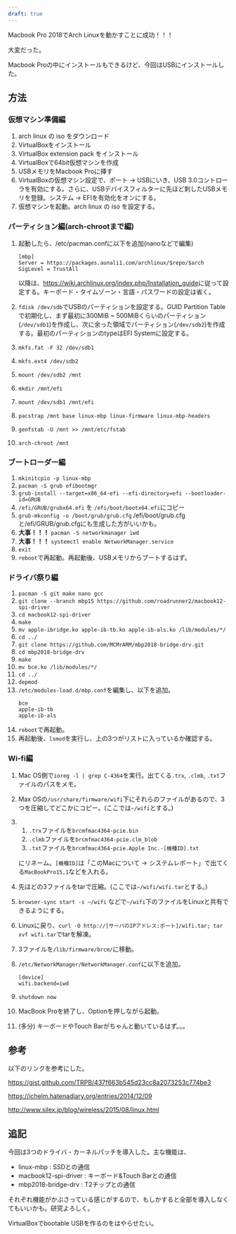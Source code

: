 ```yaml
---
draft: true
---
```


Macbook Pro 2018でArch Linuxを動かすことに成功！！！

大変だった。

Macbook Proの中にインストールもできるけど、今回はUSBにインストールした。

## 方法

### 仮想マシン準備編 

1. arch linux の iso をダウンロード
1. VirtualBoxをインストール
1. VirtualBox extension pack をインストール
1. VirtualBoxで64bit仮想マシンを作成
1. USBメモリをMacbook Proに挿す
1. VirtualBoxの仮想マシン設定で、ポート -> USBにいき、USB 3.0コントローラを有効にする。さらに、USBデバイスフィルターに先ほど刺したUSBメモリを登録。システム -> EFIを有効化をオンにする。
1. 仮想マシンを起動。arch linux の iso を設定する。

### パーティション編(arch-chrootまで編)

1. 起動したら、/etc/pacman.confに以下を追加(nanoなどで編集)

   ```
   [mbp]
   Server = https://packages.aunali1.com/archlinux/$repo/$arch
   SigLevel = TrustAll
   ```

   以降は、<https://wiki.archlinux.org/index.php/Installation_guide>に従って設定する。キーボード・タイムゾーン・言語・パスワードの設定は省く。

1. `fdisk /dev/sdb`でUSBのパーティションを設定する。GUID Partition Tableで初期化し、まず最初に300MiB ~ 500MiBくらいのパーティション(`/dev/sdb1`)を作成し、次に余った領域でパーティション(`/dev/sdb2`)を作成する。最初のパーティションのtypeはEFI Systemに設定する。
1. `mkfs.fat -F 32 /dev/sdb1`
1. `mkfs.ext4 /dev/sdb2`
1. `mount /dev/sdb2 /mnt`
1. `mkdir /mnt/efi`
1. `mount /dev/sdb1 /mnt/efi`
1. `pacstrap /mnt base linux-mbp linux-firmware linux-mbp-headers`
1. `genfstab -U /mnt >> /mnt/etc/fstab`
1. `arch-chroot /mnt`

### ブートローダー編

1. `mkinitcpio -p linux-mbp`
1. `pacman -S grub efibootmgr`
1. `grub-install --target=x86_64-efi --efi-directory=efi --bootloader-id=GRUB`
1. `/efi/GRUB/grubx64.efi` を `/efi/boot/bootx64.efi`にコピー
1. `grub-mkconfig -o /boot/grub/grub.cfg` /efi/boot/grub.cfgと/efi/GRUB/grub.cfgにも生成した方がいいかも。
1. **大事！！！** `pacman -S networkmanager iwd`
1. **大事！！！** `systemctl enable NetworkManager.service`
1. `exit`
1. `reboot`で再起動。再起動後、USBメモリからブートするはず。

### ドライバ祭り編

1. `pacman -S git make nano gcc`
1. `git clone --branch mbp15 https://github.com/roadrunner2/macbook12-spi-driver`
1. `cd macbook12-spi-driver`
1. `make`
1. `mv apple-ibridge.ko apple-ib-tb.ko apple-ib-als.ko /lib/modules/*/`
1. `cd ../`
1. `git clone https://github.com/MCMrARM/mbp2018-bridge-drv.git`
1. `cd mbp2018-bridge-drv`
1. `make`
1. `mv bce.ko /lib/modules/*/`
1. `cd ../`
1. `depmod`
1. `/etc/modules-load.d/mbp.conf`を編集し、以下を追加。
   ```
   bce
   apple-ib-tb
   apple-ib-als
   ```
1. `reboot`で再起動。
1. 再起動後、`lsmod`を実行し、上の3つがリストに入っているか確認する。

### Wi-fi編

1. Mac OS側で`ioreg -l | grep C-4364`を実行。出てくる`.trx`, `.clmb`, `.txt`ファイルのパスをメモ。
1. Max OSの`/usr/share/firmware/wifi`下にそれらのファイルがあるので、3つを圧縮してどこかにコピー。(ここでは`~/wifi`とする。)
1. 1. `.trx`ファイルを`brcmfmac4364-pcie.bin`
   1. `.clmb`ファイルを`brcmfmac4364-pcie.clm_blob`
   1. `.txt`ファイルを`brcmfmac4364-pcie.Apple Inc.-[機種ID].txt`

   にリネーム。`[機種ID]`は「このMacについて -> システムレポート」で出てくる`MacBookPro15,1`などを入れる。
1. 先ほどの3ファイルをtarで圧縮。(ここでは`~/wifi/wifi.tar`とする。)
1. `browser-sync start -s ~/wifi` などで`~/wifi`下のファイルをLinuxと共有できるようにする。
1. Linuxに戻り、`curl -O http://[サーバのIPアドレス:ポート]/wifi.tar; tar xvf wifi.tar`でtarを解凍。
1. 3ファイルを`/lib/firmware/brcm/`に移動。
1. `/etc/NetworkManager/NetworkManager.conf`に以下を追加。
   ```
   [device]
   wifi.backend=iwd
   ```
1. `shutdown now`
1. MacBook Proを終了し、Optionを押しながら起動。
1. (多分) キーボードやTouch Barがちゃんと動いているはず。。。

## 参考

以下のリンクを参考にした。

<https://gist.github.com/TRPB/437f663b545d23cc8a2073253c774be3>

<https://ichelm.hatenadiary.org/entries/2014/12/09>

<http://www.silex.jp/blog/wireless/2015/08/linux.html>

## 追記
今回は3つのドライバ・カーネルパッチを導入した。主な機能は、

- linux-mbp : SSDとの通信
- macbook12-spi-driver : キーボード&Touch Barとの通信
- mbp2018-bridge-drv : T2チップとの通信

それぞれ機能がかぶさっている感じがするので、もしかすると全部を導入しなくてもいいかも。研究よろしく。

VirtualBoxでbootable USBを作るのをはやらせたい。
